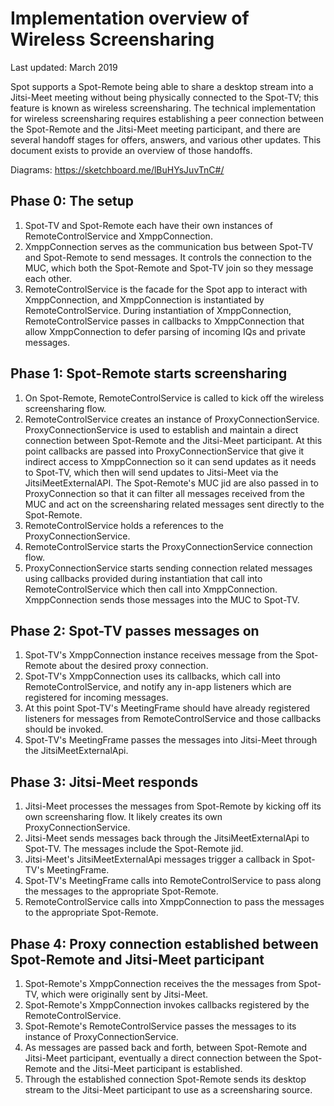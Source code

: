 # Implementation overview of Wireless Screensharing

Last updated: March 2019

Spot supports a Spot-Remote being able to share a desktop stream into a Jitsi-Meet meeting without being physically connected to the Spot-TV; this feature is known as wireless screensharing. The technical implementation for wireless screensharing requires establishing a peer connection between the Spot-Remote and the Jitsi-Meet meeting participant, and there are several handoff stages for offers, answers, and various other updates. This document exists to provide an overview of those handoffs.

Diagrams: https://sketchboard.me/lBuHYsJuvTnC#/

## Phase 0: The setup
1. Spot-TV and Spot-Remote each have their own instances of RemoteControlService and XmppConnection.
1. XmppConnection serves as the communication bus between Spot-TV and Spot-Remote to send messages. It controls the connection to the MUC, which both the Spot-Remote and Spot-TV join so they message each other.
1. RemoteControlService is the facade for the Spot app to interact with XmppConnection, and XmppConnection is instantiated by RemoteControlService. During instantiation of XmppConnection, RemoteControlService passes in callbacks to XmppConnection that allow XmppConnection to defer parsing of incoming IQs and private messages.

## Phase 1: Spot-Remote starts screensharing
1. On Spot-Remote, RemoteControlService is called to kick off the wireless screensharing flow.
1. RemoteControlService creates an instance of ProxyConnectionService. ProxyConnectionService is used to establish and maintain a direct connection between Spot-Remote and the Jitsi-Meet participant. At this point callbacks are passed into ProxyConnectionService that give it indirect access to XmppConnection so it can send updates as it needs to Spot-TV, which then will send updates to Jitsi-Meet via the JitsiMeetExternalAPI. The Spot-Remote's MUC jid are also passed in to ProxyConnection so that it can filter all messages received from the MUC and act on the screensharing related messages sent directly to the Spot-Remote.
1. RemoteControlService holds a references to the ProxyConnectionService.
1. RemoteControlService starts the ProxyConnectionService connection flow.
1. ProxyConnectionService starts sending connection related messages using callbacks provided during instantiation that call into RemoteControlService which then call into XmppConnection. XmppConnection sends those messages into the MUC to Spot-TV.

## Phase 2: Spot-TV passes messages on
1. Spot-TV's XmppConnection instance receives message from the Spot-Remote about the desired proxy connection.
1. Spot-TV's XmppConnection uses its callbacks, which call into RemoteControlService, and notify any in-app listeners which are registered for incoming messages.
1. At this point Spot-TV's MeetingFrame should have already registered listeners for messages from RemoteControlService and those callbacks should be invoked.
1. Spot-TV's MeetingFrame passes the messages into Jitsi-Meet through the JitsiMeetExternalApi.

## Phase 3: Jitsi-Meet responds
1. Jitsi-Meet processes the messages from Spot-Remote by kicking off its own screensharing flow. It likely creates its own ProxyConnectionService.
1. Jitsi-Meet sends messages back through the JitsiMeetExternalApi to Spot-TV. The messages include the Spot-Remote jid.
1. Jitsi-Meet's JitsiMeetExternalApi messages trigger a callback in Spot-TV's MeetingFrame.
1. Spot-TV's MeetingFrame calls into RemoteControlService to pass along the messages to the appropriate Spot-Remote.
1. RemoteControlService calls into XmppConnection to pass the messages to the appropriate Spot-Remote.

## Phase 4: Proxy connection established between Spot-Remote and Jitsi-Meet participant
1. Spot-Remote's XmppConnection receives the the messages from Spot-TV, which were originally sent by Jitsi-Meet.
1. Spot-Remote's XmppConnection invokes callbacks registered by the RemoteControlService.
1. Spot-Remote's RemoteControlService passes the messages to its instance of ProxyConnectionService.
1. As messages are passed back and forth, between Spot-Remote and Jitsi-Meet participant, eventually a direct connection between the Spot-Remote and the Jitsi-Meet participant is established.
1. Through the established connection Spot-Remote sends its desktop stream to the Jitsi-Meet participant to use as a screensharing source.
